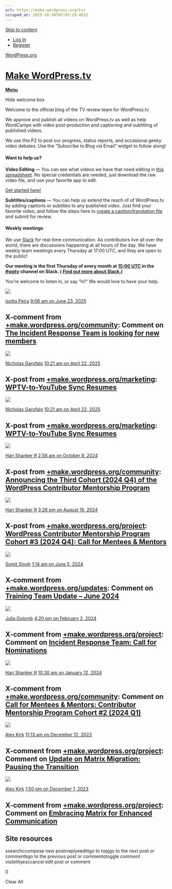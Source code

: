 ```yaml
---
url: https://make.wordpress.org/tv/
scraped_at: 2025-10-20T03:03:29.483Z
---
```


[Skip to content](https://make.wordpress.org/tv/#primary)

- [Log In](https://login.wordpress.org/?redirect_to=https%3A%2F%2Fmake.wordpress.org%2Ftv%2F&locale=en_US)
- [Register](https://login.wordpress.org/register?locale=en_US)

[WordPress.org](https://wordpress.org/)

# [Make WordPress.tv](https://make.wordpress.org/tv)

[**Menu**](https://make.wordpress.org/tv/#)

Hide welcome box

Welcome to the official blog of the TV review team for WordPress.tv

We approve and publish all videos on WordPress.tv as well as help WordCamps with video post-production and captioning and subtitling of published videos.

We use this P2 to post our progress, status reports, and occasional geeky video debates. Use the “Subscribe to Blog via Email” widget to follow along!

#### Want to help us?

**Video Editing** — You can see what videos we have that need editing in [this spreadsheet](https://docs.google.com/spreadsheets/d/16y7U6icEeexSbifVj7eIuApiHQ5CqyDMAVKxyyujycA/edit#gid=735466862). No special credentials are needed, just download the raw video file, and use your favorite app to edit.

[Get started here!](https://make.wordpress.org/tv/handbook/video-editing/)

**Subtitles/captions** — You can help us extend the reach of of WordPress.tv by adding captions or subtitles to any published video. Just find your favorite video, and follow the steps here to [create a caption/translation file](http://wordpress.tv/using-amara-org-to-caption-or-subtitle-a-wordpress-tv-video/) and submit for review.

#### Weekly meetings

We use [Slack](https://make.wordpress.org/chat/) for real-time communication. As contributors live all over the world, there are discussions happening at all hours of the day. We have weekly team meetings every Thursday at 17:00 UTC, and they are open to the public!

**Our meeting is the first Thursday of every month at [15:00 UTC](https://time.is/1500_in_UTC) in the [#wptv](http://wordpress.slack.com/messages/wptv/) channel on Slack. ( [Find out more about Slack.](https://make.wordpress.org/chat/))**

You’re welcome to listen in, or say “hi!” We would love to have your help.

[![](https://gravatar.com/avatar/d860ed93c93910d7f5c21458a3f4d190?d=mystery)](https://profiles.wordpress.org/peiraisotta/ "Profile of Isotta Peira (@peiraisotta)")

[Isotta Peira](https://profiles.wordpress.org/peiraisotta/ "Profile of Isotta Peira (@peiraisotta)") [9:06 am on June 23, 2025](https://make.wordpress.org/tv/2025/06/23/xpost-the-incident-response-team-is-looking-for-new-members/ "9:06 am (-04:00) on June 23, 2025")

## X-comment from [+make.wordpress.org/community](https://make.wordpress.org/community/ "Make WordPress Community"): Comment on [The Incident Response Team is looking for new members](https://make.wordpress.org/community/2025/06/23/the-incident-response-team-is-looking-for-new-members/\#comment-32528 "We’re expanding the Incident Response Team (IRT) and are looking for new contributors to join us. The mission of the IRT is to provide a clear channel for community members to report and address incidents that may violate the WordPress Community Code of Conduct, ensuring a safe and respectful environment for all participants. If you’re committed to fostering a respectful community and have experience in community moderation, conflict resolution, or DEIB practices, we’d love to hear from you. Apply here You can also open the application form using the following link: https://wordpressdotorg.survey.fm/wordpress-incident-response-team-%E2%80%93-application-formApplications will remain open until July 6, 2025. Selected members will receive dedicated training and onboarding. To create more oppo…")

[![](https://gravatar.com/avatar/0907d40196fccf3ad588f075656010b2?d=mystery)](https://profiles.wordpress.org/eidolonnight/ "Profile of Nicholas Garofalo (@eidolonnight)")

[Nicholas Garofalo](https://profiles.wordpress.org/eidolonnight/ "Profile of Nicholas Garofalo (@eidolonnight)") [10:21 am on April 22, 2025](https://make.wordpress.org/tv/2025/04/22/xpost-wptv-to-youtube-sync-resumes-2/ "10:21 am (-04:00) on April 22, 2025")

## X-post from [+make.wordpress.org/marketing](https://make.wordpress.org/marketing/ "Make WordPress.org Marketing"): [WPTV-to-YouTube Sync Resumes](https://make.wordpress.org/marketing/2025/04/22/wptv-to-youtube-sync-resumes/ "The automated WordPress.tv to YouTube sync has been restored. This semi-automated process brings videos posted to WordPress.tv, primarily recordings from WordCamps and other WordPress events, over to the official WordPress YouTube channel. This sync was paused in October 2024 to allow for a reevaluation of the video pipeline and content strategy. However, Q1 metrics show a 38% decline in YouTube subscriber growth compared to Q1 2024, along with a noticeable dip in average watch time. These trends highlight the importance of continuing to bring community-generated content to the platform—including WordCamp sessions. WordPress’s official YouTube channel recently surpassed 110,000 subscribers, underscoring its reach as a hub for education, inspiration, and connection. Reinstating the WPTV syn…")

[![](https://gravatar.com/avatar/0907d40196fccf3ad588f075656010b2?d=mystery)](https://profiles.wordpress.org/eidolonnight/ "Profile of Nicholas Garofalo (@eidolonnight)")

[Nicholas Garofalo](https://profiles.wordpress.org/eidolonnight/ "Profile of Nicholas Garofalo (@eidolonnight)") [10:21 am on April 22, 2025](https://make.wordpress.org/tv/2025/04/22/xpost-wptv-to-youtube-sync-resumes/ "10:21 am (-04:00) on April 22, 2025")

## X-post from [+make.wordpress.org/marketing](https://make.wordpress.org/marketing/ "Make WordPress.org Marketing"): [WPTV-to-YouTube Sync Resumes](https://make.wordpress.org/marketing/2025/04/22/wptv-to-youtube-sync-resumes/ "The automated WordPress.tv to YouTube sync has been restored. This semi-automated process brings videos posted to WordPress.tv, primarily recordings from WordCamps and other WordPress events, over to the official WordPress YouTube channel. This sync was paused in October 2024 to allow for a reevaluation of the video pipeline and content strategy. However, Q1 metrics show a 38% decline in YouTube subscriber growth compared to Q1 2024, along with a noticeable dip in average watch time. These trends highlight the importance of continuing to bring community-generated content to the platform—including WordCamp sessions. WordPress’s official YouTube channel recently surpassed 110,000 subscribers, underscoring its reach as a hub for education, inspiration, and connection. Reinstating the WPTV syn…")

[![](https://gravatar.com/avatar/b2851597769206f4a8bfc53033c3ab18?d=mystery)](https://profiles.wordpress.org/harishanker/ "Profile of Hari Shanker R (@harishanker)")

[Hari Shanker R](https://profiles.wordpress.org/harishanker/ "Profile of Hari Shanker R (@harishanker)") [2:58 am on October 8, 2024](https://make.wordpress.org/tv/2024/10/08/xpost-announcing-the-third-cohort-2024-q4-of-the-wordpress-contributor-mentorship-program/ "2:58 am (-04:00) on October 8, 2024")

## X-post from [+make.wordpress.org/community](https://make.wordpress.org/community/ "Make WordPress Community"): [Announcing the Third Cohort (2024 Q4) of the WordPress Contributor Mentorship Program](https://make.wordpress.org/community/2024/10/08/announcing-the-third-cohort-2024-q4-of-the-wordpress-contributor-mentorship-program/ "The WordPress Contributor Working Group is thrilled to announce the launch of the third cohort of the WordPress Contributor Mentorship Program, that has kicked off on Monday, October 7th! This program offers newer WordPress enthusiasts  a unique opportunity to engage deeply with the project and make meaningful contributions by pairing them with experienced contributors (mentors) for a six-week period. Who are the Mentees? This cohort includes over 100 diverse contributors (mentees), each either paired with a mentor, involved in a task-focused project under the guidance of multiple mentors, or participating with a broader cohort group. These participants were selected from a pool of 150 applicants worldwide. All applicants should have received an email with the results of their applica…")

[![](https://gravatar.com/avatar/b2851597769206f4a8bfc53033c3ab18?d=mystery)](https://profiles.wordpress.org/harishanker/ "Profile of Hari Shanker R (@harishanker)")

[Hari Shanker R](https://profiles.wordpress.org/harishanker/ "Profile of Hari Shanker R (@harishanker)") [3:28 pm on August 16, 2024](https://make.wordpress.org/tv/2024/08/16/xpost-wordpress-contributor-mentorship-program-cohort-3-2024-q4-call-for-mentees-mentors/ "3:28 pm (-04:00) on August 16, 2024")

## X-post from [+make.wordpress.org/project](https://make.wordpress.org/project/ "WordPress.org Project"): [WordPress Contributor Mentorship Program Cohort \#3 (2024 Q4): Call for Mentees & Mentors](https://make.wordpress.org/project/2024/08/16/wordpress-contributor-mentorship-program-cohort-3-2024-q4-call-for-mentees-mentors/ "Following the success of our 2023 Q3 and 2024 Q1 cohorts, I’m thrilled to announce the official launch of the third WordPress Contributor Mentorship Program cohort, set for the final quarter of 2024. This program connects seasoned WordPress experts with newcomers, offering a fantastic opportunity for mentees to gain hands-on experience contributing to WordPress, while mentors share their expertise and improve their leadership skills.  Note: If you applied during the early call for interest in June-July 2024, you do not need to re-apply. This application is for new applicants. Criteria for Mentees Whether you are new to WordPress or looking to enhance your skills, this program offers a unique opportunity to learn from experienced contributors. Receive personalized guidance, develop your ski…")

[![](https://gravatar.com/avatar/c9d25723b4a1df01d4e57b1e77dc213f?d=mystery)](https://profiles.wordpress.org/sumitsingh/ "Profile of Sumit Singh (@sumitsingh)")

[Sumit Singh](https://profiles.wordpress.org/sumitsingh/ "Profile of Sumit Singh (@sumitsingh)") [1:14 am on June 5, 2024](https://make.wordpress.org/tv/2024/06/05/xpost-training-team-update-june-2024/ "1:14 am (-04:00) on June 5, 2024")

## X-comment from [+make.wordpress.org/updates](https://make.wordpress.org/updates/ "Team Updates"): Comment on [Training Team Update – June 2024](https://make.wordpress.org/updates/2024/06/04/training-team-update-june-2024/\#comment-6706 "The Training Team is using these updates to report on how the team is doing with its different projects. For a detailed list of new content recently published on Learn WordPress, see the latest edition of the newsletter: Learn WordPress Newsletter – June 2024. Learning Pathways on Learn WordPress Relaunching Learn WordPress with a new information architecture and design, with content focused on specific learning pathways, is the biggest goal and project for the Training Team in 2024. Come follow Project Thread: Learning Pathways on Learn WordPress to stay up-to-date with the progress of this work. Content Creation Progress User Learning Pathways Beginner User – 25 of 25 lessons completed Intermediate User – 31 of 40 lessons completed Expert User – 0 of 24…")

[![](https://gravatar.com/avatar/78ed219920991477554b4c2be7967437?d=mystery)](https://profiles.wordpress.org/juliarosia/ "Profile of Julia Golomb (@juliarosia)")

[Julia Golomb](https://profiles.wordpress.org/juliarosia/ "Profile of Julia Golomb (@juliarosia)") [4:20 pm on February 2, 2024](https://make.wordpress.org/tv/2024/02/02/xpost-incident-response-team-call-for-nominations/ "4:20 pm (-05:00) on February 2, 2024")

## X-comment from [+make.wordpress.org/project](https://make.wordpress.org/project/ "WordPress.org Project"): Comment on [Incident Response Team: Call for Nominations](https://make.wordpress.org/project/2024/02/02/incident-response-team-call-for-nominations/\#comment-512 "Summary: Submit your Incident Response Team nominations by February 14, through the button below. The WordPress Project Community Code of Conduct helps WordPress community members and contributors understand how we aspire to work together in “official” WordPress spaces. When people see behavior that doesn’t match the Code of Conduct, the Incident Response Team can assist in determining if the Code of Conduct has been breached and addressing situations that are in question of doing so. The Incident Response Team does not actively search for or monitor behavior. Instead, this team is a resource to the community for when things don’t go as expected. The Incident Response Team handbook captures the team's current practices. The first Incident Response Team cohort was onboarded to the team in D…")

[![](https://gravatar.com/avatar/b2851597769206f4a8bfc53033c3ab18?d=mystery)](https://profiles.wordpress.org/harishanker/ "Profile of Hari Shanker R (@harishanker)")

[Hari Shanker R](https://profiles.wordpress.org/harishanker/ "Profile of Hari Shanker R (@harishanker)") [10:30 am on January 12, 2024](https://make.wordpress.org/tv/2024/01/12/xpost-call-for-mentees-mentors-cohort-2/ "10:30 am (-05:00) on January 12, 2024")

## X-comment from [+make.wordpress.org/community](https://make.wordpress.org/community/ "Make WordPress Community"): Comment on [Call for Mentees & Mentors: Contributor Mentorship Program Cohort \#2 (2024 Q1)](https://make.wordpress.org/community/2024/01/12/call-for-mentees-mentors-cohort-2/\#comment-31459 "We are thrilled to announce the launch of the second WordPress Contributor Mentorship Program cohort for the first quarter of 2024! This initiative is a fantastic opportunity for experienced WordPress contributors and those looking to get involved for the first time. Program Goals Our program aims to connect seasoned WordPress experts with newcomers to the community. Mentees will gain invaluable hands-on experience contributing to WordPress, while mentors share their expertise and enhance their leadership skills. Who Can Join? Mentees Whether you are new to WordPress or looking to enhance your skills in a specific area, this program offers a unique chance to learn from experienced contributors in the community. Never contributed? You’re invited to apply! Experience is not required, but we…")

[![](https://gravatar.com/avatar/cec9269f2c7f43871230ff701544d03f?d=mystery)](https://profiles.wordpress.org/akirk/ "Profile of Alex Kirk (@akirk)")

[Alex Kirk](https://profiles.wordpress.org/akirk/ "Profile of Alex Kirk (@akirk)") [11:13 am on December 12, 2023](https://make.wordpress.org/tv/2023/12/12/xpost-update-on-matrix-migration-pausing-the-transition/ "11:13 am (-05:00) on December 12, 2023")

## X-comment from [+make.wordpress.org/project](https://make.wordpress.org/project/ "WordPress.org Project"): Comment on [Update on Matrix Migration: Pausing the Transition](https://make.wordpress.org/project/2023/12/12/update-on-matrix-migration-pausing-the-transition/\#comment-470 "In recent days, we (Matrix contributors @ashfame, @psrpinto, and myself) have been closely evaluating and engaging with testing, feedback, and discussions stemming from this recent post about the transition to Matrix by the end of the year. First, I would like to acknowledge the great work Matrix and WordPress contributors did this past year. The explorations and progress made have been admirable, and I appreciate all the community collaboration and participation in testing and providing valuable questions and feedback. As you may have heard during yesterday's State of the Word Q&A, the migration from Slack to Matrix is being put on hold after careful consideration. Several factors, as mentioned by Matt, have contributed to this decision: We, both Matrix contributors and project leader…")

[![](https://gravatar.com/avatar/cec9269f2c7f43871230ff701544d03f?d=mystery)](https://profiles.wordpress.org/akirk/ "Profile of Alex Kirk (@akirk)")

[Alex Kirk](https://profiles.wordpress.org/akirk/ "Profile of Alex Kirk (@akirk)") [1:50 pm on December 1, 2023](https://make.wordpress.org/tv/2023/12/01/xpost-embracing-matrix-for-enhanced-communication/ "1:50 pm (-05:00) on December 1, 2023")

## X-comment from [+make.wordpress.org/project](https://make.wordpress.org/project/ "WordPress.org Project"): Comment on [Embracing Matrix for Enhanced Communication](https://make.wordpress.org/project/2023/11/30/embracing-matrix-for-enhanced-communication/\#comment-408 "As WordPress continues to evolve, so do the tools the community uses to connect, collaborate, and contribute. The shift from IRC to Slack in 2014 was an important transition, making Slack one of the primary tools for contributors’ communications and chats. For over a year now, in the spirit of the project’s continuous improvement, we (Matrix and WordPress contributors) have been actively exploring Matrix as a possible replacement for Slack, providing regular updates, and listening to feedback. The work done so far represents an effort to bring in a new open source chat system that meets WordPress' evolving needs and aligns with the project and community's ethos. We need your help to see this next transition happen. Progress and achievements thus far As a first step in getting the community…")

## Site resources

ssearchccompose new postrreplyeedittgo to topjgo to the next post or commentkgo to the previous post or commentotoggle comment visibilityesccancel edit post or comment

0

Clear All